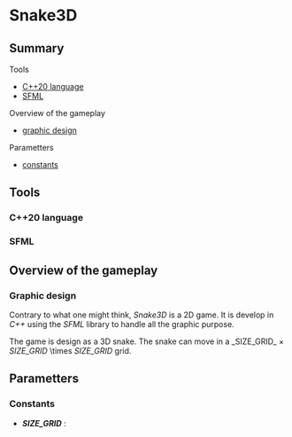 # Snake3D

## Summary

Tools
- [C++20 language](#C++20-language)
- [SFML](#sfml)

Overview of the gameplay
- [graphic design](#graphic-design)

Parametters
- [constants](#constants)

## Tools

### C++20 language

### SFML

## Overview of the gameplay

### Graphic design

Contrary to what one might think, _Snake3D_ is a 2D game. It is develop in _C++_ using the _SFML_ library to handle all the graphic purpose.

The game is design as a 3D snake. The snake can move in a \_SIZE_GRID\_ $\times$ _SIZE_GRID_ \times _SIZE_GRID_ grid.

## Parametters

### Constants

- ***SIZE_GRID*** : 
